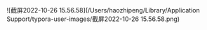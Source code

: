 ![截屏2022-10-26 15.56.58](/Users/haozhipeng/Library/Application Support/typora-user-images/截屏2022-10-26 15.56.58.png)